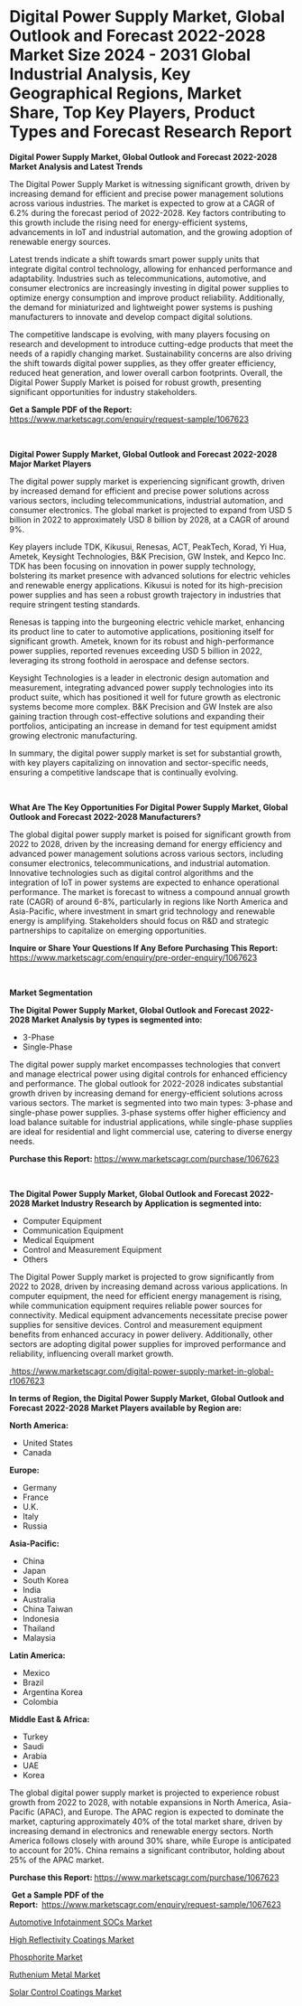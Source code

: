 <p><h1>Digital Power Supply Market, Global Outlook and Forecast 2022-2028 Market Size 2024 - 2031 Global Industrial Analysis, Key Geographical Regions, Market Share, Top Key Players, Product Types and Forecast Research Report</h1></p><p><strong>Digital Power Supply Market, Global Outlook and Forecast 2022-2028 Market Analysis and Latest Trends</strong></p>
<p><p>The Digital Power Supply Market is witnessing significant growth, driven by increasing demand for efficient and precise power management solutions across various industries. The market is expected to grow at a CAGR of 6.2% during the forecast period of 2022-2028. Key factors contributing to this growth include the rising need for energy-efficient systems, advancements in IoT and industrial automation, and the growing adoption of renewable energy sources.</p><p>Latest trends indicate a shift towards smart power supply units that integrate digital control technology, allowing for enhanced performance and adaptability. Industries such as telecommunications, automotive, and consumer electronics are increasingly investing in digital power supplies to optimize energy consumption and improve product reliability. Additionally, the demand for miniaturized and lightweight power systems is pushing manufacturers to innovate and develop compact digital solutions.</p><p>The competitive landscape is evolving, with many players focusing on research and development to introduce cutting-edge products that meet the needs of a rapidly changing market. Sustainability concerns are also driving the shift towards digital power supplies, as they offer greater efficiency, reduced heat generation, and lower overall carbon footprints. Overall, the Digital Power Supply Market is poised for robust growth, presenting significant opportunities for industry stakeholders.</p></p>
<p><strong>Get a Sample PDF of the Report:&nbsp;</strong> <a href="https://www.marketscagr.com/enquiry/request-sample/1067623">https://www.marketscagr.com/enquiry/request-sample/1067623</a></p>
<p>&nbsp;</p>
<p><strong>Digital Power Supply Market, Global Outlook and Forecast 2022-2028 Major Market Players</strong></p>
<p><p>The digital power supply market is experiencing significant growth, driven by increased demand for efficient and precise power solutions across various sectors, including telecommunications, industrial automation, and consumer electronics. The global market is projected to expand from USD 5 billion in 2022 to approximately USD 8 billion by 2028, at a CAGR of around 9%.</p><p>Key players include TDK, Kikusui, Renesas, ACT, PeakTech, Korad, Yi Hua, Ametek, Keysight Technologies, B&K Precision, GW Instek, and Kepco Inc. TDK has been focusing on innovation in power supply technology, bolstering its market presence with advanced solutions for electric vehicles and renewable energy applications. Kikusui is noted for its high-precision power supplies and has seen a robust growth trajectory in industries that require stringent testing standards.</p><p>Renesas is tapping into the burgeoning electric vehicle market, enhancing its product line to cater to automotive applications, positioning itself for significant growth. Ametek, known for its robust and high-performance power supplies, reported revenues exceeding USD 5 billion in 2022, leveraging its strong foothold in aerospace and defense sectors.</p><p>Keysight Technologies is a leader in electronic design automation and measurement, integrating advanced power supply technologies into its product suite, which has positioned it well for future growth as electronic systems become more complex. B&K Precision and GW Instek are also gaining traction through cost-effective solutions and expanding their portfolios, anticipating an increase in demand for test equipment amidst growing electronic manufacturing.</p><p>In summary, the digital power supply market is set for substantial growth, with key players capitalizing on innovation and sector-specific needs, ensuring a competitive landscape that is continually evolving.</p></p>
<p>&nbsp;</p>
<p><strong>What Are The Key Opportunities For Digital Power Supply Market, Global Outlook and Forecast 2022-2028 Manufacturers?</strong></p>
<p><p>The global digital power supply market is poised for significant growth from 2022 to 2028, driven by the increasing demand for energy efficiency and advanced power management solutions across various sectors, including consumer electronics, telecommunications, and industrial automation. Innovative technologies such as digital control algorithms and the integration of IoT in power systems are expected to enhance operational performance. The market is forecast to witness a compound annual growth rate (CAGR) of around 6-8%, particularly in regions like North America and Asia-Pacific, where investment in smart grid technology and renewable energy is amplifying. Stakeholders should focus on R&D and strategic partnerships to capitalize on emerging opportunities.</p></p>
<p><strong>Inquire or Share Your Questions If Any Before Purchasing This Report:</strong> <a href="https://www.marketscagr.com/enquiry/pre-order-enquiry/1067623">https://www.marketscagr.com/enquiry/pre-order-enquiry/1067623</a></p>
<p>&nbsp;</p>
<p><strong>Market Segmentation</strong></p>
<p><strong>The Digital Power Supply Market, Global Outlook and Forecast 2022-2028 Market Analysis by types is segmented into:</strong></p>
<p><ul><li>3-Phase</li><li>Single-Phase</li></ul></p>
<p><p>The digital power supply market encompasses technologies that convert and manage electrical power using digital controls for enhanced efficiency and performance. The global outlook for 2022-2028 indicates substantial growth driven by increasing demand for energy-efficient solutions across various sectors. The market is segmented into two main types: 3-phase and single-phase power supplies. 3-phase systems offer higher efficiency and load balance suitable for industrial applications, while single-phase supplies are ideal for residential and light commercial use, catering to diverse energy needs.</p></p>
<p><strong>Purchase this Report:&nbsp;</strong><a href="https://www.marketscagr.com/purchase/1067623">https://www.marketscagr.com/purchase/1067623</a></p>
<p>&nbsp;</p>
<p><strong>The Digital Power Supply Market, Global Outlook and Forecast 2022-2028 Market Industry Research by Application is segmented into:</strong></p>
<p><ul><li>Computer Equipment</li><li>Communication Equipment</li><li>Medical Equipment</li><li>Control and Measurement Equipment</li><li>Others</li></ul></p>
<p><p>The Digital Power Supply market is projected to grow significantly from 2022 to 2028, driven by increasing demand across various applications. In computer equipment, the need for efficient energy management is rising, while communication equipment requires reliable power sources for connectivity. Medical equipment advancements necessitate precise power supplies for sensitive devices. Control and measurement equipment benefits from enhanced accuracy in power delivery. Additionally, other sectors are adopting digital power supplies for improved performance and reliability, influencing overall market growth.</p></p>
<p><a href="https://www.marketscagr.com/digital-power-supply-market-in-global-r1067623">&nbsp;https://www.marketscagr.com/digital-power-supply-market-in-global-r1067623</a></p>
<p><strong>In terms of Region, the Digital Power Supply Market, Global Outlook and Forecast 2022-2028 Market Players available by Region are:</strong></p>
<p>
    <p> <strong> North America: </strong>
        <ul>
            <li>United States</li>
            <li>Canada</li>
        </ul>
        </p> 
    <p> <strong> Europe: </strong>
        <ul>
            <li>Germany</li>
            <li>France</li>
            <li>U.K.</li>
            <li>Italy</li>
            <li>Russia</li>
        </ul>
        </p> 
    <p> <strong> Asia-Pacific: </strong>
        <ul>
            <li>China</li>
            <li>Japan</li>
            <li>South Korea</li>
            <li>India</li>
            <li>Australia</li>
            <li>China Taiwan</li>
            <li>Indonesia</li>
            <li>Thailand</li>
            <li>Malaysia</li>
        </ul>
        </p> 
    <p> <strong> Latin America: </strong>
        <ul>
            <li>Mexico</li>
            <li>Brazil</li>
            <li>Argentina Korea</li>
            <li>Colombia</li>
        </ul>
        </p> 
    <p> <strong> Middle East & Africa: </strong>
        <ul>
            <li>Turkey</li>
            <li>Saudi</li>
            <li>Arabia</li>
            <li>UAE</li>
            <li>Korea</li>
        </ul>
    </p>
    </p>
<p><p>The global digital power supply market is projected to experience robust growth from 2022 to 2028, with notable expansions in North America, Asia-Pacific (APAC), and Europe. The APAC region is expected to dominate the market, capturing approximately 40% of the total market share, driven by increasing demand in electronics and renewable energy sectors. North America follows closely with around 30% share, while Europe is anticipated to account for 20%. China remains a significant contributor, holding about 25% of the APAC market.</p></p>
<p><strong>Purchase this Report: </strong><a href="https://www.marketscagr.com/purchase/1067623">https://www.marketscagr.com/purchase/1067623</a></p>
<p>&nbsp;<strong>Get a Sample PDF of the Report:&nbsp;&nbsp;</strong><a href="https://www.marketscagr.com/enquiry/request-sample/1067623">https://www.marketscagr.com/enquiry/request-sample/1067623</a></p>
<p><strong></strong></p>
<p><p><a href="https://www.linkedin.com/pulse/pioneering-growth-analyzing-global-automotive-infotainment-cjkse?trackingId=XlE1aYU6TuKloy%2B338i27Q%3D%3D">Automotive Infotainment SOCs Market</a></p><p><a href="https://issuu.com/reportprime-2/docs/high-reflectivity-coatings-market-s_6bff7e9f6c0038">High Reflectivity Coatings Market</a></p><p><a href="https://medium.com/@penurundingin_24290/the-global-phosphorite-market-is-a-dynamic-and-growing-industry-72a3355c974b?postPublishedType=initial">Phosphorite Market</a></p><p><a href="https://medium.com/@penurundingin_24290/the-ruthenium-metal-market-insights-report-offers-an-in-depth-and-thorough-analysis-of-the-d953c1d525fa">Ruthenium Metal Market</a></p><p><a href="https://issuu.com/reportprime-2/docs/solar-control-coatings-market-size-_4cf765dc10a7d8">Solar Control Coatings Market</a></p></p>